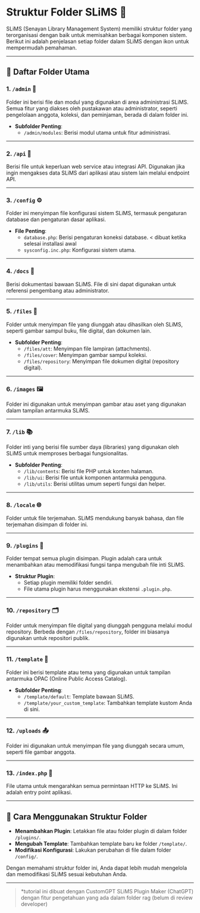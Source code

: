 # Struktur Folder SLiMS 📂

SLiMS (Senayan Library Management System) memiliki struktur folder yang terorganisasi dengan baik untuk memisahkan berbagai komponen sistem. Berikut ini adalah penjelasan setiap folder dalam SLiMS dengan ikon untuk mempermudah pemahaman.

---

## 📁 Daftar Folder Utama

### 1. `/admin` 🔧
Folder ini berisi file dan modul yang digunakan di area administrasi SLiMS. Semua fitur yang diakses oleh pustakawan atau administrator, seperti pengelolaan anggota, koleksi, dan peminjaman, berada di dalam folder ini.

- **Subfolder Penting**:
  - `/admin/modules`: Berisi modul utama untuk fitur administrasi.

---

### 2. `/api` 🔗
Berisi file untuk keperluan web service atau integrasi API. Digunakan jika ingin mengakses data SLiMS dari aplikasi atau sistem lain melalui endpoint API.

---

### 3. `/config` ⚙️
Folder ini menyimpan file konfigurasi sistem SLiMS, termasuk pengaturan database dan pengaturan dasar aplikasi.

- **File Penting**:
  - `database.php`: Berisi pengaturan koneksi database. < dibuat ketika selesai installasi awal 
  - `sysconfig.inc.php`: Konfigurasi sistem utama.

---

### 4. `/docs` 📖
Berisi dokumentasi bawaan SLiMS. File di sini dapat digunakan untuk referensi pengembang atau administrator.

---

### 5. `/files` 📂
Folder untuk menyimpan file yang diunggah atau dihasilkan oleh SLiMS, seperti gambar sampul buku, file digital, dan dokumen lain.

- **Subfolder Penting**:
  - `/files/att`: Menyimpan file lampiran (attachments).
  - `/files/cover`: Menyimpan gambar sampul koleksi.
  - `/files/repository`: Menyimpan file dokumen digital (repository digital).

---

### 6. `/images` 🖼️
Folder ini digunakan untuk menyimpan gambar atau aset yang digunakan dalam tampilan antarmuka SLiMS.

---

### 7. `/lib` 📚
Folder inti yang berisi file sumber daya (libraries) yang digunakan oleh SLiMS untuk memproses berbagai fungsionalitas.

- **Subfolder Penting**:
  - `/lib/contents`: Berisi file PHP untuk konten halaman.
  - `/lib/ui`: Berisi file untuk komponen antarmuka pengguna.
  - `/lib/utils`: Berisi utilitas umum seperti fungsi dan helper.

---

### 8. `/locale` 🌐
Folder untuk file terjemahan. SLiMS mendukung banyak bahasa, dan file terjemahan disimpan di folder ini.

---

### 9. `/plugins` 🧩
Folder tempat semua plugin disimpan. Plugin adalah cara untuk menambahkan atau memodifikasi fungsi tanpa mengubah file inti SLiMS.

- **Struktur Plugin**:
  - Setiap plugin memiliki folder sendiri.
  - File utama plugin harus menggunakan ekstensi `.plugin.php`.

---

### 10. `/repository` 🗂️
Folder untuk menyimpan file digital yang diunggah pengguna melalui modul repository. Berbeda dengan `/files/repository`, folder ini biasanya digunakan untuk repositori publik.

---

### 11. `/template` 🎨
Folder ini berisi template atau tema yang digunakan untuk tampilan antarmuka OPAC (Online Public Access Catalog).

- **Subfolder Penting**:
  - `/template/default`: Template bawaan SLiMS.
  - `/template/your_custom_template`: Tambahkan template kustom Anda di sini.

---

### 12. `/uploads` 📤
Folder ini digunakan untuk menyimpan file yang diunggah secara umum, seperti file gambar anggota.

---

### 13. `/index.php` 🏁
File utama untuk mengarahkan semua permintaan HTTP ke SLiMS. Ini adalah entry point aplikasi.

---

## 📌 Cara Menggunakan Struktur Folder

- **Menambahkan Plugin**: Letakkan file atau folder plugin di dalam folder `/plugins/`.
- **Mengubah Template**: Tambahkan template baru ke folder `/template/`.
- **Modifikasi Konfigurasi**: Lakukan perubahan di file dalam folder `/config/`.

Dengan memahami struktur folder ini, Anda dapat lebih mudah mengelola dan memodifikasi SLiMS sesuai kebutuhan Anda.

---

> *tutorial ini dibuat dengan CustomGPT SLiMS Plugin Maker (ChatGPT) dengan fitur pengetahuan yang ada dalam folder rag (belum di review developer)
